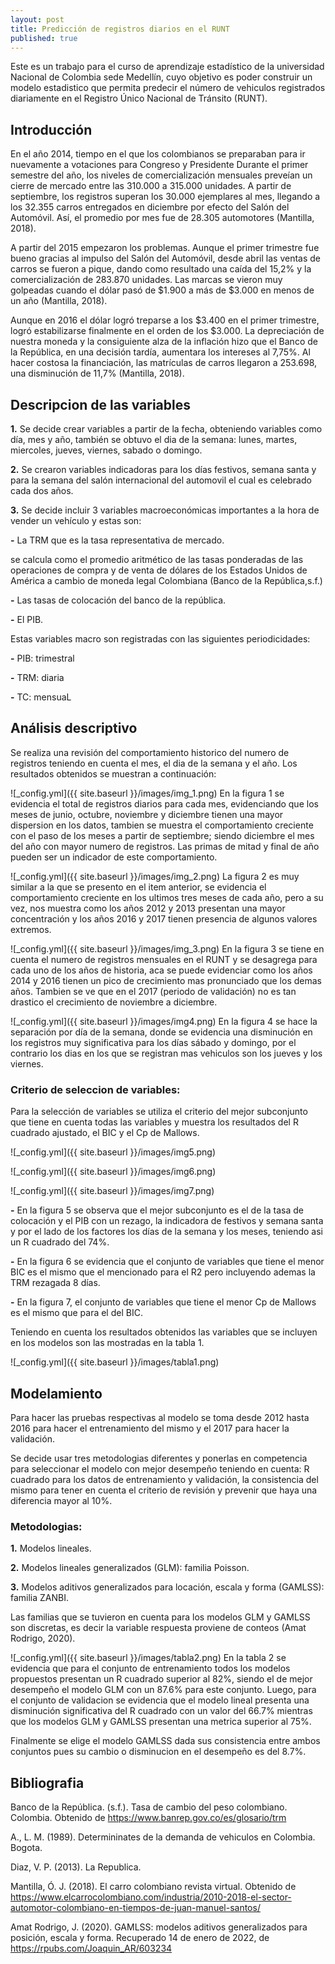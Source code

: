```yaml
---
layout: post
title: Predicción de registros diarios en el RUNT
published: true
---
```

Este es un trabajo para el curso de aprendizaje estadístico de la universidad Nacional de Colombia sede Medellín, cuyo objetivo es poder construir un modelo estadistico que permita predecir el número de vehiculos registrados diariamente en el Registro Único Nacional de Tránsito (RUNT).

## Introducción
En el año 2014, tiempo en el que los colombianos se preparaban para ir nuevamente a votaciones para Congreso y Presidente Durante el primer semestre del año, los niveles de comercialización mensuales preveían un cierre de mercado entre las 310.000 a 315.000 unidades. A partir de septiembre, los registros superan los 30.000 ejemplares al mes, llegando a los 32.355 carros entregados en diciembre por efecto del Salón del Automóvil. Así, el promedio por mes fue de 28.305 automotores (Mantilla, 2018). 

A partir del 2015 empezaron los problemas. Aunque el primer trimestre fue bueno gracias al impulso del Salón del Automóvil, desde abril las ventas de carros se fueron a pique, dando como resultado una caída del 15,2% y la comercialización de 283.870 unidades. Las marcas se vieron muy golpeadas cuando el dólar pasó de $1.900 a más de $3.000 en menos de un año (Mantilla, 2018).

Aunque en 2016 el dólar logró treparse a los $3.400 en el primer trimestre, logró estabilizarse finalmente en el orden de los $3.000. La depreciación de nuestra moneda y la consiguiente alza de la inflación hizo que el Banco de la República, en una decisión tardía, aumentara los intereses al 7,75%. Al hacer costosa la financiación, las matrículas de carros llegaron a 253.698, una disminución de 11,7% (Mantilla, 2018).


## Descripcion de las variables
**1.** Se decide crear variables a partir de la fecha, obteniendo variables como día, mes y año, también se obtuvo el dia de la semana: lunes, martes, miercoles, jueves, viernes, sabado o domingo.

**2.** Se crearon variables indicadoras para los días festivos, semana santa y para la semana del salón internacional del automovil el cual es celebrado cada dos años. 

**3.** Se decide incluir 3 variables macroeconómicas importantes a la hora de vender un vehículo y estas son: 

   **-** La TRM que es la tasa representativa de mercado.

se calcula como el promedio aritmético de las tasas ponderadas de las operaciones de compra y de venta de dólares de los Estados Unidos de América a cambio de moneda legal Colombiana (Banco de la República,s.f.)

   **-** Las tasas de colocación del banco de la república.

   **-** El PIB.

Estas variables macro son registradas con las siguientes periodicidades:

   **-** PIB: trimestral
 
   **-** TRM: diaria
 
   **-** TC: mensuaL



## Análisis descriptivo
Se realiza una revisión del comportamiento historico del numero de registros teniendo en cuenta el mes, el dia de la semana y el año. Los resultados obtenidos se muestran a continuación:

![_config.yml]({{ site.baseurl }}/images/img_1.png)
En la figura 1 se evidencia el total de registros diarios para cada mes, evidenciando que los meses de junio, octubre, noviembre y diciembre tienen una mayor dispersion en los datos, tambien se muestra el comportamiento creciente con el paso de los meses a partir de septiembre; siendo diciembre el mes del año con mayor numero de registros. Las primas de mitad y final de año pueden ser un indicador de este comportamiento.


![_config.yml]({{ site.baseurl }}/images/img_2.png)
La figura 2 es muy similar a la que se presento en el item anterior, se evidencia el comportamiento creciente en los ultimos tres meses de cada año, pero a su vez, nos muestra como los años 2012 y 2013 presentan una mayor concentración y los años 2016 y 2017 tienen presencia de algunos valores extremos.


![_config.yml]({{ site.baseurl }}/images/img_3.png)
En la figura 3 se tiene en cuenta el numero de registros mensuales en el RUNT y se desagrega para cada uno de los años de historia, aca se puede evidenciar como los años 2014 y 2016 tienen un pico de crecimiento mas pronunciado que los demas años. Tambien se ve que en el 2017 (periodo de validación) no es tan drastico el crecimiento de noviembre a diciembre.



![_config.yml]({{ site.baseurl }}/images/img4.png)
En la figura 4 se hace la separación por día de la semana, donde se evidencia una disminución en los registros muy significativa para los días sábado y domingo, por el contrario los dias en los que se registran mas vehiculos son los jueves y los viernes.

### Criterio de seleccion de variables:
Para la selección de variables se utiliza el criterio del mejor subconjunto que tiene en cuenta todas las variables y muestra los resultados del R cuadrado ajustado, el BIC y el Cp de Mallows.

![_config.yml]({{ site.baseurl }}/images/img5.png)

![_config.yml]({{ site.baseurl }}/images/img6.png)

![_config.yml]({{ site.baseurl }}/images/img7.png)
 
  **-** En la figura 5 se observa que el mejor subconjunto es el de la tasa de colocación y el PIB con un rezago, la indicadora de festivos y semana santa y por el lado de los factores los días de la semana y los meses, teniendo asi un R cuadrado del 74%.

  **-** En la figura 6 se evidencia que el conjunto de variables que tiene el menor BIC es el mismo que el mencionado para el R2 pero incluyendo ademas la TRM rezagada 8 días.

  **-** En la figura 7, el conjunto de variables que tiene el menor Cp de Mallows es el mismo que para el del BIC.

Teniendo en cuenta los resultados obtenidos las variables que se incluyen en los modelos son las mostradas en la tabla 1.

![_config.yml]({{ site.baseurl }}/images/tabla1.png)


## Modelamiento
Para hacer las pruebas respectivas al modelo se toma desde 2012 hasta 2016 para hacer el entrenamiento del mismo y el 2017 para hacer la validación. 

Se decide usar tres metodologias diferentes y ponerlas en competencia para seleccionar el modelo con mejor desempeño teniendo en cuenta: R cuadrado para los datos de entrenamiento y validación, la consistencia del mismo para tener en cuenta el criterio de revisión y prevenir que haya una diferencia mayor al 10%.

### Metodologias:
**1.** Modelos lineales. 

**2.** Modelos lineales generalizados (GLM): familia Poisson.

**3.** Modelos aditivos generalizados para locación, escala y forma (GAMLSS): familia ZANBI.

Las familias que se tuvieron en cuenta para los modelos GLM y GAMLSS son discretas, es decir la variable respuesta proviene de  conteos (Amat Rodrigo, 2020).


![_config.yml]({{ site.baseurl }}/images/tabla2.png)
En la tabla 2 se evidencia que para el conjunto de entrenamiento todos los modelos propuestos presentan un R cuadrado superior al 82%, siendo el de mejor desempeño el modelo GLM con un 87.6% para este conjunto. Luego, para el conjunto de validacion se evidencia que el modelo lineal presenta una disminución significativa del R cuadrado con un valor del 66.7% mientras que los modelos GLM y GAMLSS presentan una metrica superior al 75%.

Finalmente se elige el modelo GAMLSS dada sus consistencia entre ambos conjuntos pues su cambio o disminucion en el desempeño es del 8.7%.




## Bibliografia
Banco de la República. (s.f.). Tasa de cambio del peso colombiano. Colombia. Obtenido de https://www.banrep.gov.co/es/glosario/trm

A., L. M. (1989). Determininates de la demanda de vehiculos en Colombia. Bogota.

Diaz, V. P. (2013). La Republica. 

Mantilla, Ó. J. (2018). El carro colombiano revista virtual. Obtenido de https://www.elcarrocolombiano.com/industria/2010-2018-el-sector-automotor-colombiano-en-tiempos-de-juan-manuel-santos/

Amat Rodrigo, J. (2020). GAMLSS: modelos aditivos generalizados para posición, escala y forma. Recuperado 14 de enero de 2022, de https://rpubs.com/Joaquin_AR/603234 



